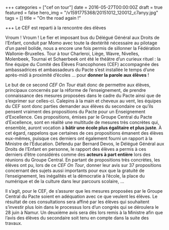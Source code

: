 +++
categories = ["cef on tour"]
date = 2016-05-27T00:00:00Z
draft = true
featured = false
hero_img = "/v1591775368/20151012_120012_c7anyy.jpg"
tags = []
title = "On the road again !"

+++
Le CEF est reparti à la rencontre des élèves

Vroum ! Vroum ! Le fier et imposant bus du Délégué Général aux Droits de l’Enfant, conduit par Momo avec toute la dextérité nécessaire au pilotage d’un pareil bolide, nous a encore une fois permis de sillonner la Fédération Wallonie-Bruxelles. Tour à tour Charleroi, Liège, Wavre, Nivelles, Molenbeek, Tournai et Schaerbeek ont été le théâtre d’un curieux rituel : la fine équipe du Comité des Élèves Francophones (CEF) accompagnée des ambassadrices et ambassadeurs du Pacte s’est installée le temps d’une après-midi à proximité d’écoles … pour **donner la parole aux élèves** !

Le but de ce second _CEF On Tour_ était donc de permettre aux élèves, principaux concernés par la réforme de l’enseignement, de prendre connaissance des mesures proposées dans le cadre du Pacte ainsi que de s’exprimer sur celles-ci. Calepins à la main et cheveux au vent, les équipes du CEF sont donc parties demander aux élèves du secondaire ce qu’ils pensent vraiment des propositions du Pacte pour un Enseignement d’Excellence. Ces propositions, émises par le Groupe Central du Pacte d’Excellence, sont en réalité une multitude de mesures très concrètes qui, ensemble, auront vocation à **bâtir une école plus égalitaire et plus juste**. À cet égard, rappelons que certaines de ces propositions émanent des élèves eux-mêmes, puisque ces derniers ont également fourni un rapport à la Ministre de l’Éducation. Défendu par Bernard Devos, le Délégué Général aux Droits de l’Enfant en personne, le rapport des élèves a permis à ces derniers d’être considérés comme des **acteurs à part entière** lors des réunions du Groupe Central. En partant de propositions très concrètes, les élèves ont pu, lors de ce _CEF On Tour_, donner leur avis sur 37 propositions concernant des sujets aussi importants pour eux que la gratuité de l’enseignement, les inégalités et la démocratie à l’école, la place du numérique et de la culture dans leur parcours scolaire, ...

Il s’agit, pour le CEF, de s’assurer que les mesures proposées par le Groupe Central du Pacte soient en adéquation avec ce que veulent les élèves. Le résultat de ces consultations sera affiné par les élèves qui souhaitent s’investir plus loin dans le processus lors d’un congrès qui se déroulera le 28 juin à Namur. Un deuxième avis sera dès lors remis à la Ministre afin que l’avis des élèves du secondaire soit tenu en compte dans la suite des travaux.
